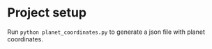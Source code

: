 # Project setup
Run `python planet_coordinates.py` to generate a json file with planet coordinates.
